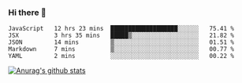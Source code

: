 ### Hi there 👋



<!--
**webB1an/webB1an** is a ✨ _special_ ✨ repository because its `README.md` (this file) appears on your GitHub profile.

Here are some ideas to get you started:

- 🔭 I’m currently working on ...
- 🌱 I’m currently learning ...
- 👯 I’m looking to collaborate on ...
- 🤔 I’m looking for help with ...
- 💬 Ask me about ...
- 📫 How to reach me: ...
- 😄 Pronouns: ...
- ⚡ Fun fact: ...
-->

<!--START_SECTION:waka-->
```text
JavaScript   12 hrs 23 mins  ███████████████████░░░░░░   75.41 % 
JSX          3 hrs 35 mins   █████▒░░░░░░░░░░░░░░░░░░░   21.82 % 
JSON         14 mins         ▒░░░░░░░░░░░░░░░░░░░░░░░░   01.51 % 
Markdown     7 mins          ▒░░░░░░░░░░░░░░░░░░░░░░░░   00.77 % 
YAML         2 mins          ░░░░░░░░░░░░░░░░░░░░░░░░░   00.22 % 
```
<!--END_SECTION:waka-->


[![Anurag's github stats](https://github-readme-stats.vercel.app/api?username=webB1an&show_icons=true&theme=radical)](https://github.com/anuraghazra/github-readme-stats)

